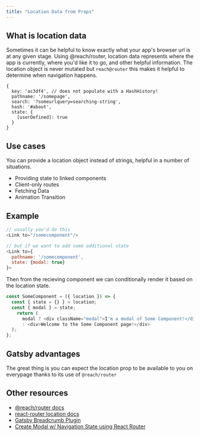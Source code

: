 ```yaml
---
title: "Location Data from Props"
---
```

## What is location data

Sometimes it can be helpful to know exactly what your app's browser url is at any given stage. Using @reach/router, location data represents where the app is currently, where you'd like it to go, and other helpful information. The location object is never mutated but `reach@router` this makes it helpful to determine when navigation happens.

```js:title=location object
{
  key: 'ac3df4', // does not populate with a HashHistory!
  pathname: '/somepage',
  search: '?someurlquery=searching-string',
  hash: '#about',
  state: {
    [userDefined]: true
  }
}
```

## Use cases

You can provide a location object instead of strings, helpful in a number of situations.

- Providing state to linked components
- Client-only routes
- Fetching Data
- Animation Transition

## Example

```js:title=index.js
// usually you'd do this
<Link to="/somecomponent"/>

// but if we want to add some additional state
<Link to={
  pathname: '/somecomponent',
  state: {modal: true}
}>
```

Then from the recieving component we can conditionally render it based on the location state.

```js:title=some-component.js
const SomeComponent = ({ location }) => {
  const { state = {} } = location;
  const { modal } = state;
    return (
      modal ? <div className="modal">I'm a modal of Some Component!</div>
      : <div>Welcome to the Some Component page!</div>
  );
};
```

## Gatsby advantages

The great thing is you can expect the location prop to be available to you on everypage thanks to its use of `@reach/router`

## Other resources

- [@reach/router docs](https://reach.tech/router/api/Location)
- [react-router location docs](https://github.com/ReactTraining/react-router/blob/master/packages/react-router/docs/api/location.md)
- [Gatsby Breadcrumb Plugin](https://www.gatsbyjs.org/packages/gatsby-plugin-breadcrumb/#breadcrumb-props)
- [Create Modal w/ Navigation State using React Router](https://codedaily.io/tutorials/47/Create-a-Modal-Route-with-Link-and-Nav-State-in-React-Router)


